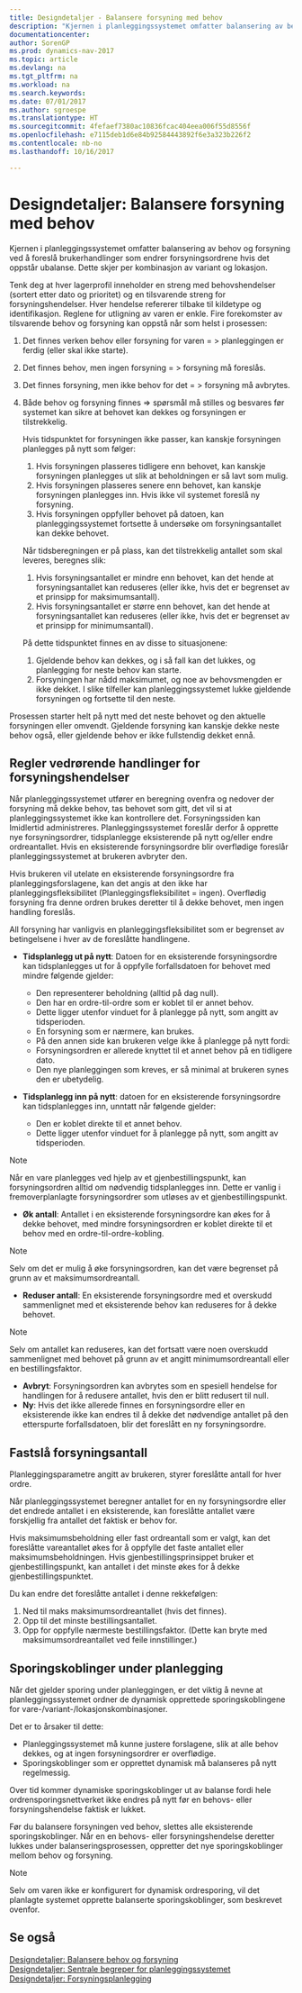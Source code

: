 ```yaml
---
title: Designdetaljer - Balansere forsyning med behov
description: "Kjernen i planleggingssystemet omfatter balansering av behov og forsyning ved å foreslå brukerhandlinger som endrer forsyningsordrene hvis det oppstår ubalanse. Dette skjer per kombinasjon av variant og lokasjon."
documentationcenter: 
author: SorenGP
ms.prod: dynamics-nav-2017
ms.topic: article
ms.devlang: na
ms.tgt_pltfrm: na
ms.workload: na
ms.search.keywords: 
ms.date: 07/01/2017
ms.author: sgroespe
ms.translationtype: HT
ms.sourcegitcommit: 4fefaef7380ac10836fcac404eea006f55d8556f
ms.openlocfilehash: e7115deb1d6e84b92584443892f6e3a323b226f2
ms.contentlocale: nb-no
ms.lasthandoff: 10/16/2017

---
```

# <a name="design-details-balancing-supply-with-demand"></a>Designdetaljer: Balansere forsyning med behov
Kjernen i planleggingssystemet omfatter balansering av behov og forsyning ved å foreslå brukerhandlinger som endrer forsyningsordrene hvis det oppstår ubalanse. Dette skjer per kombinasjon av variant og lokasjon.  
  
Tenk deg at hver lagerprofil inneholder en streng med behovshendelser (sortert etter dato og prioritet) og en tilsvarende streng for forsyningshendelser. Hver hendelse refererer tilbake til kildetype og identifikasjon. Reglene for utligning av varen er enkle. Fire forekomster av tilsvarende behov og forsyning kan oppstå når som helst i prosessen:  
  
1. Det finnes verken behov eller forsyning for varen = > planleggingen er ferdig (eller skal ikke starte).  
2. Det finnes behov, men ingen forsyning = > forsyning må foreslås.  
3. Det finnes forsyning, men ikke behov for det = > forsyning må avbrytes.  
4. Både behov og forsyning finnes => spørsmål må stilles og besvares før systemet kan sikre at behovet kan dekkes og forsyningen er tilstrekkelig.  
  
     Hvis tidspunktet for forsyningen ikke passer, kan kanskje forsyningen planlegges på nytt som følger:  
  
    1.  Hvis forsyningen plasseres tidligere enn behovet, kan kanskje forsyningen planlegges ut slik at beholdningen er så lavt som mulig.  
    2.  Hvis forsyningen plasseres senere enn behovet, kan kanskje forsyningen planlegges inn. Hvis ikke vil systemet foreslå ny forsyning.  
    3.  Hvis forsyningen oppfyller behovet på datoen, kan planleggingssystemet fortsette å undersøke om forsyningsantallet kan dekke behovet.  
  
     Når tidsberegningen er på plass, kan det tilstrekkelig antallet som skal leveres, beregnes slik:  
  
    1.  Hvis forsyningsantallet er mindre enn behovet, kan det hende at forsyningsantallet kan reduseres (eller ikke, hvis det er begrenset av et prinsipp for maksimumsantall).  
    2.  Hvis forsyningsantallet er større enn behovet, kan det hende at forsyningsantallet kan reduseres (eller ikke, hvis det er begrenset av et prinsipp for minimumsantall).  
  
     På dette tidspunktet finnes en av disse to situasjonene:  
  
    1.  Gjeldende behov kan dekkes, og i så fall kan det lukkes, og planlegging for neste behov kan starte.  
    2.  Forsyningen har nådd maksimumet, og noe av behovsmengden er ikke dekket. I slike tilfeller kan planleggingssystemet lukke gjeldende forsyningen og fortsette til den neste.  
  
 Prosessen starter helt på nytt med det neste behovet og den aktuelle forsyningen eller omvendt. Gjeldende forsyning kan kanskje dekke neste behov også, eller gjeldende behov er ikke fullstendig dekket ennå.  
  
## <a name="rules-concerning-actions-for-supply-events"></a>Regler vedrørende handlinger for forsyningshendelser  
Når planleggingssystemet utfører en beregning ovenfra og nedover der forsyning må dekke behov, tas behovet som gitt, det vil si at planleggingssystemet ikke kan kontrollere det. Forsyningssiden kan Imidlertid administreres. Planleggingssystemet foreslår derfor å opprette nye forsyningsordrer, tidsplanlegge eksisterende på nytt og/eller endre ordreantallet. Hvis en eksisterende forsyningsordre blir overflødige foreslår planleggingssystemet at brukeren avbryter den.  
  
Hvis brukeren vil utelate en eksisterende forsyningsordre fra planleggingsforslagene, kan det angis at den ikke har planleggingsfleksibilitet (Planleggingsfleksibilitet = ingen). Overflødig forsyning fra denne ordren brukes deretter til å dekke behovet, men ingen handling foreslås.  
  
All forsyning har vanligvis en planleggingsfleksibilitet som er begrenset av betingelsene i hver av de foreslåtte handlingene.  
  
-   **Tidsplanlegg ut på nytt**: Datoen for en eksisterende forsyningsordre kan tidsplanlegges ut for å oppfylle forfallsdatoen for behovet med mindre følgende gjelder:  
  
    -   Den representerer beholdning (alltid på dag null).  
    -   Den har en ordre-til-ordre som er koblet til er annet behov.  
    -   Dette ligger utenfor vinduet for å planlegge på nytt, som angitt av tidsperioden.  
    -   En forsyning som er nærmere, kan brukes.  
    -   På den annen side kan brukeren velge ikke å planlegge på nytt fordi:  
    -   Forsyningsordren er allerede knyttet til et annet behov på en tidligere dato.  
    -   Den nye planleggingen som kreves, er så minimal at brukeren synes den er ubetydelig.  
  
-   **Tidsplanlegg inn på nytt**: datoen for en eksisterende forsyningsordre kan tidsplanlegges inn, unntatt når følgende gjelder:  
  
    -   Den er koblet direkte til et annet behov.  
    -   Dette ligger utenfor vinduet for å planlegge på nytt, som angitt av tidsperioden.  
  
> [!NOTE]  
>  Når en vare planlegges ved hjelp av et gjenbestillingspunkt, kan forsyningsordren alltid om nødvendig tidsplanlegges inn. Dette er vanlig i fremoverplanlagte forsyningsordrer som utløses av et gjenbestillingspunkt.  
  
-   **Øk antall**: Antallet i en eksisterende forsyningsordre kan økes for å dekke behovet, med mindre forsyningsordren er koblet direkte til et behov med en ordre-til-ordre-kobling.  
  
> [!NOTE]  
>  Selv om det er mulig å øke forsyningsordren, kan det være begrenset på grunn av et maksimumsordreantall.  
  
-   **Reduser antall**: En eksisterende forsyningsordre med et overskudd sammenlignet med et eksisterende behov kan reduseres for å dekke behovet.  
  
> [!NOTE]  
>  Selv om antallet kan reduseres, kan det fortsatt være noen overskudd sammenlignet med behovet på grunn av et angitt minimumsordreantall eller en bestillingsfaktor.  
  
-   **Avbryt**: Forsyningsordren kan avbrytes som en spesiell hendelse for handlingen for å redusere antallet, hvis den er blitt redusert til null.  
-   **Ny**: Hvis det ikke allerede finnes en forsyningsordre eller en eksisterende ikke kan endres til å dekke det nødvendige antallet på den etterspurte forfallsdatoen, blir det foreslått en ny forsyningsordre.  
  
## <a name="determining-the-supply-quantity"></a>Fastslå forsyningsantall  
Planleggingsparametre angitt av brukeren, styrer foreslåtte antall for hver ordre.  
  
Når planleggingssystemet beregner antallet for en ny forsyningsordre eller det endrede antallet i en eksisterende, kan foreslåtte antallet være forskjellig fra antallet det faktisk er behov for.  
  
Hvis maksimumsbeholdning eller fast ordreantall som er valgt, kan det foreslåtte vareantallet økes for å oppfylle det faste antallet eller maksimumsbeholdningen. Hvis gjenbestillingsprinsippet bruker et gjenbestillingspunkt, kan antallet i det minste økes for å dekke gjenbestillingspunktet.  
  
 Du kan endre det foreslåtte antallet i denne rekkefølgen:  
  
1. Ned til maks maksimumsordreantallet (hvis det finnes).  
2. Opp til det minste bestillingsantallet.  
3. Opp for oppfylle nærmeste bestillingsfaktor. (Dette kan bryte med maksimumsordreantallet ved feile innstillinger.)  
  
## <a name="order-tracking-links-during-planning"></a>Sporingskoblinger under planlegging  
Når det gjelder sporing under planleggingen, er det viktig å nevne at planleggingssystemet ordner de dynamisk opprettede sporingskoblingene for vare-/variant-/lokasjonskombinasjoner.  
  
Det er to årsaker til dette:  
  
-   Planleggingssystemet må kunne justere forslagene, slik at alle behov dekkes, og at ingen forsyningsordrer er overflødige.  
-   Sporingskoblinger som er opprettet dynamisk må balanseres på nytt regelmessig.  
  
Over tid kommer dynamiske sporingskoblinger ut av balanse fordi hele ordrensporingsnettverket ikke endres på nytt før en behovs- eller forsyningshendelse faktisk er lukket.  
  
Før du balansere forsyningen ved behov, slettes alle eksisterende sporingskoblinger. Når en en behovs- eller forsyningshendelse deretter lukkes under balanseringsprosessen, oppretter det nye sporingskoblinger mellom behov og forsyning.  
  
> [!NOTE]  
>  Selv om varen ikke er konfigurert for dynamisk ordresporing, vil det planlagte systemet opprette balanserte sporingskoblinger, som beskrevet ovenfor.  
  
## <a name="see-also"></a>Se også  
[Designdetaljer: Balansere behov og forsyning](design-details-balancing-demand-and-supply.md)   
[Designdetaljer: Sentrale begreper for planleggingssystemet](design-details-central-concepts-of-the-planning-system.md)   
[Designdetaljer: Forsyningsplanlegging](design-details-supply-planning.md)
